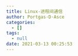 ```yaml
---
title: Linux-进程间通信
author: Portgas·D·Asce
categories:
  - []
tags:
  - null
date: 2021-03-13 00:25:53
---
```


<!--more-->

